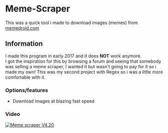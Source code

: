 # Meme-Scraper

This was a quick tool i made to download images (memes) from [memedroid.com](https://memedroid.com/)

## Information

I made this program in early 2017 and it does **NOT** work anymore.  
I got the inspiration for this by browsing a forum and seeing that somebody was selling a meme scraper,
I wanted it but wasn't going to pay for it so i made my own!
This was my second project with Regex so i was a little more comfortable with it.

### Options/features

* Download images at blazing fast speed

### Video

[![Meme scraper V4.20](http://img.youtube.com/vi/qbEP49tkRQU/0.jpg)](http://www.youtube.com/watch?v=qbEP49tkRQU)
